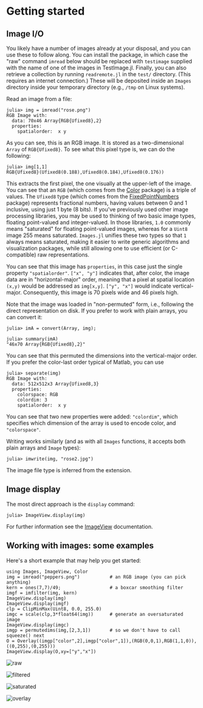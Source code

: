# Getting started


## Image I/O

You likely have a number of images already at your disposal, and you can use these
to follow along.
You can install the  package,
in which case the "raw" command `imread` below should be replaced with `testimage`
supplied with the name of one of the images in TestImage.jl.
Finally, you can also retrieve a collection by running `readremote.jl` in the `test/` directory.
(This requires an internet connection.)
These will be deposited inside an `Images` directory inside your temporary directory
(e.g., `/tmp` on Linux systems).

Read an image from a file:
```
julia> img = imread("rose.png")
RGB Image with:
  data: 70x46 Array{RGB{Ufixed8},2}
  properties:
    spatialorder:  x y
```

As you can see, this is an RGB image. It is stored as a two-dimensional `Array` of `RGB{Ufixed8}`. 
To see what this pixel type is, we can do the following:
```
julia> img[1,1]
RGB{Ufixed8}(Ufixed8(0.188),Ufixed8(0.184),Ufixed8(0.176))
```
This extracts the first pixel, the one visually at the upper-left of the image. You can see that
an `RGB` (which comes from the [Color](https://github.com/JuliaLang/Color.jl) package) is a triple of values.
The `Ufixed8` type (which comes from the [FixedPointNumbers](https://github.com/JeffBezanson/FixedPointNumbers.jl) package)
represents fractional numbers, having values between 0 and 1 inclusive, using just 1 byte (8 bits).
If you've previously used other image processing libraries, you may be used to thinking of two basic
image types, floating point-valued and integer-valued. In those libraries, `1.0` commonly means "saturated"
for floating point-valued images, whereas for a `Uint8` image 255 means saturated.
`Images.jl` unifies these two types so that `1` always means saturated, making it easier to write
generic algorithms and visualization packages, while still allowing one to use efficient (or C-compatible)
raw representations.

You can see that this image has `properties`, in this case just the single property `"spatialorder"`.
`["x", "y"]` indicates that, after color, the image data are in "horizontal-major" order,
meaning that a pixel at spatial location `(x,y)` would be addressed as `img[x,y]`.
`["y", "x"]` would indicate vertical-major. Consequently, this image is 70 pixels wide and 46 pixels high.

Note that the image was loaded in "non-permuted" form, i.e., following the direct representation on disk.
If you prefer to work with plain arrays, you can convert it:
```
julia> imA = convert(Array, img);

julia> summary(imA)
"46x70 Array{RGB{Ufixed8},2}"
```
You can see that this permuted the dimensions into the vertical-major order.
If you prefer the color-last order typical of Matlab, you can use
```
julia> separate(img)
RGB Image with:
  data: 512x512x3 Array{Ufixed8,3}
  properties:
    colorspace: RGB
    colordim: 3
    spatialorder:  x y
```
You can see that two new properties were added: `"colordim"`, which specifies which dimension of the array
is used to encode color, and `"colorspace"`.


Writing works similarly (and as with all `Images` functions, it accepts both plain arrays and `Image` types):
```
julia> imwrite(img, "rose2.jpg")
```
The image file type is inferred from the extension.

## Image display

The most direct approach is the `display` command:
```
julia> ImageView.display(img)
```
For further information see the [ImageView](https://github.com/timholy/ImageView.jl) documentation.

## Working with images: some examples

Here's a short example that may help you get started:
```
using Images, ImageView, Color
img = imread("peppers.png")           # an RGB image (you can pick anything)
kern = ones(7,7)/49;                  # a boxcar smoothing filter
imgf = imfilter(img, kern)
ImageView.display(img)
ImageView.display(imgf)
clp = ClipMinMax(Uint8, 0.0, 255.0)
imgc = scale(clp,3*float64(img))      # generate an oversaturated image
ImageView.display(imgc)
imgp = permutedims(img,[2,3,1])       # so we don't have to call squeeze() next
O = Overlay((imgp["color",2],imgp["color",1]),(RGB(0,0,1),RGB(1,1,0)),((0,255),(0,255)))
ImageView.display(O,xy=["y","x"])
```

![raw](figures/peppers1.jpg)

![filtered](figures/peppers2.jpg)

![saturated](figures/peppers3.jpg)

![overlay](figures/peppers4.jpg)
